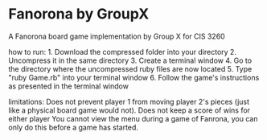 # Fanorona by GroupX
A Fanorona board game implementation by Group X for CIS 3260 

how to run: 
    1. Download the compressed folder into your directory 
    2. Uncompress it in the same directory
    3. Create a terminal window
    4. Go to the directory where the uncompressed ruby files are now located
    5. Type "ruby Game.rb" into your terminal window
    6. Follow the game's instructions as presented in the terminal window

limitations:
    Does not prevent player 1 from moving player 2's pieces (just like
    a physical board game would not).
    Does not keep a score of wins for either player
    You cannot view the menu during a game of Fanrona, you can only do this
        before a game has started.
    
